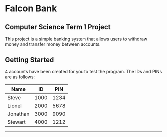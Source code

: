 # Falcon Bank

## Computer Science Term 1 Project
This project is a simple banking system that allows users to  withdraw money and transfer money between accounts.
## Getting Started

4 accounts have been created for you to test the program. The IDs and PINs are as follows:

| Name     | ID   | PIN  |
| -------- | ---- | ---- |
| Steve    | 1000 | 1234 |
| Lionel   | 2000 | 5678 |
| Jonathan | 3000 | 9090 |
| Stewart  | 4000 | 1212 |
---

